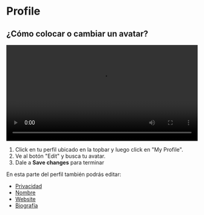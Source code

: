 # Profile

## ¿Cómo colocar o cambiar un avatar?

<video class="media-screen" width="100%" controls autoplay>
    <source src="../../src/manual/settings/profile/avatar.webm" type="video/webm">
</video>

1. Click en tu perfil ubicado en la topbar y luego click en "My Profile".
2. Ve al botón "Edit" y busca tu avatar.
3. Dale a **Save changes** para terminar 

En esta parte del perfil también podrás editar:

- [Privacidad](privacy.md)
- [Nombre](name.md)
- [Website](web.md)
- [Biografía](bio.md)
